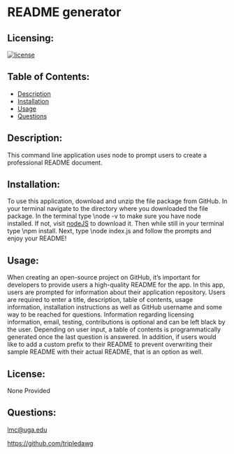 # README generator
  ## Licensing:
  [![license](https://img.shields.io/badge/license-none-blue)](https://shields.io)
  ## Table of Contents: 
  - [Description](#description)
  - [Installation](#installation)
  - [Usage](#usage)
  - [Questions](#questions)


  ## Description:
  This command line application uses node to prompt users to create a professional README document.   
  ## Installation: 
  To use this application, download and unzip the file package from GitHub.  In your terminal navigate to the directory where you downloaded the file package.  In the terminal type    \node -v to make sure you have node installed.  If not, visit [nodeJS](nodejs.org) to download it.  Then while still in your terminal type    \npm install.  Next, type    \node index.js and follow the prompts and enjoy your README! 
  ## Usage: 
  When creating an open-source project on GitHub, it’s important for developers to provide users a high-quality README for the app.  In this app, users are prompted for information about their application repository.  Users are required to enter a title, description, table of contents, usage information, installation instructions as well as GitHub username and some way to be reached for questions.  Information regarding licensing information, email, testing, contributions is optional and can be left black by the user.  Depending on user input, a table of contents is programmatically generated once the last question is answered.  In addition, if users would like to add a custom prefix to their README to prevent overwriting their sample README with their actual README, that is an option as well. 
  ## License: 
  None Provided 
 
   
  ## Questions: 
  lmc@uga.edu
  
  <https://github.com/tripledawg>